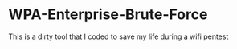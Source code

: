 # WPA-Enterprise-Brute-Force
This is a dirty tool that I coded to save my life during a wifi pentest

